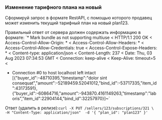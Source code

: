 ### Изменение тарифного плана на новый

Сформируй запрос в формате RestAPI, с помощью которого продавец может изменить текущий тарифный план на новый plan123.

Правильный ответ от сервера должен содержать информацию в формате:
`* Mark bundle as not supporting multiuse
< HTTP/1.1 200 OK
< Access-Control-Allow-Origin: *
< Access-Control-Allow-Headers: *
< Access-Control-Allow-Credentials: true
< Access-Control-Expose-Headers: *
< Content-type: application/json
< Content-Length: 237
< Date: Thu, 03 Aug 2023 07:34:53 GMT
< Connection: keep-alive
< Keep-Alive: timeout=5
< 
* Connection #0 to host localhost left intact
[{"buyer_id":-48710395,"timestamp":"dolor sint consequat","amount":-52189459.52041012,"bind_id":-53717335,"item_id":43173591},{"buyer_id":-60864716,"amount":-943870.4161149263,"timestamp":"laboris","item_id":22904144,"bind_id":32257970}]~`

Ответ (удалить в релизе):`curl -X PUT /sellers/123/subscriptions/321 \
-H "Content-Type: application/json" 
-d '{
        "plan_id": "plan123"
}'`
